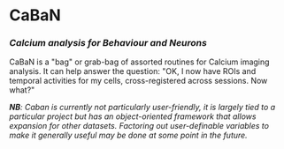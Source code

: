 # CaBaN
### _Calcium analysis for Behaviour and Neurons_

CaBaN is a "bag" or grab-bag of assorted routines for Calcium imaging analysis. It can help answer the question: "OK, I now have ROIs and temporal activities for my cells, cross-registered across sessions. Now what?"

***NB**: Caban is currently not particularly user-friendly, it is largely tied to a particular project but has an object-oriented framework that allows expansion for other datasets. Factoring out user-definable variables to make it generally useful may be done at some point in the future.*
